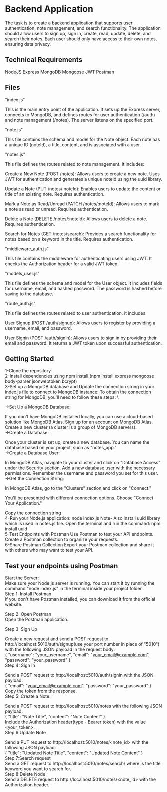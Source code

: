 
# Backend Application

The task is to create a backend application that supports user authentication, note management, and search
functionality. The application should allow users to sign up, sign in, create, read, update, delete, and search their
notes. Each user should only have access to their own notes, ensuring data privacy.


## Technical Requirements

NodeJS
Express
MongoDB
Mongoose
JWT
Postman

## Files
"index.js"

This is the main entry point of the application. It sets up the Express server, connects to MongoDB, and defines routes for user authentication (/auth) and note management (/notes). The server listens on the specified port.

"note.js"

This file contains the schema and model for the Note object. Each note has a unique ID (noteId), a title, content, and is associated with a user.

"notes.js"

This file defines the routes related to note management. It includes:

Create a New Note (POST /notes): Allows users to create a new note. Uses JWT for authentication and generates a unique noteId using the uuid library.

Update a Note (PUT /notes/:noteId): Enables users to update the content or title of an existing note. Requires authentication.

Mark a Note as Read/Unread (PATCH /notes/:noteId): Allows users to mark a note as read or unread. Requires authentication.

Delete a Note (DELETE /notes/:noteId): Allows users to delete a note. Requires authentication.

Search for Notes (GET /notes/search): Provides a search functionality for notes based on a keyword in the title. Requires authentication.

"middleware_auth.js"

This file contains the middleware for authenticating users using JWT. It checks the Authorization header for a valid JWT token.

"models_user.js"

This file defines the schema and model for the User object. It includes fields for username, email, and hashed password. The password is hashed before saving to the database.

"route_auth.js"

This file defines the routes related to user authentication. It includes:

User Signup (POST /auth/signup): Allows users to register by providing a username, email, and password.

User Signin (POST /auth/signin): Allows users to sign in by providing their email and password. It returns a JWT token upon successful authentication.
## Getting Started

1-Clone the repository.  \
2-Install dependencies using npm install.(npm install express mongoose body-parser jsonwebtoken bcrypt)  \
3-Set up a MongoDB database and Update the connection string in your index.js file to connect to MongoDB instance:
  To obtain the connection string for MongoDB, you'll need to follow these steps:  \

->Set Up a MongoDB Database:

If you don't have MongoDB installed locally, you can use a cloud-based solution like MongoDB Atlas.
Sign up for an account on MongoDB Atlas.
Create a new cluster (a cluster is a group of MongoDB servers).  \
->Create a Database:

Once your cluster is set up, create a new database.
You can name the database based on your project, such as "notes_app."  \
->Create a Database User:

In MongoDB Atlas, navigate to your cluster and click on "Database Access" under the Security section.
Add a new database user with the necessary permissions. Remember the username and password you set for this user.  \
->Get the Connection String:

In MongoDB Atlas, go to the "Clusters" section and click on "Connect."

You'll be presented with different connection options. Choose "Connect Your Application."

Copy the connection string  \
4-Run your Node.js application: node index.js
Note- Also install uuid library which is used in notes.js file.
Open the terminal and run the command: npm install uuid  
5-Test Endpoints with Postman
Use Postman to test your API endpoints.
Create a Postman collection to organize your requests.  
6-Share Postman Collection
Export your Postman collection and share it with others who may want to test your API.

## Test your endpoints using Postman  
Start the Server:  
Make sure your Node.js server is running. You can start it by running the command "node index.js" in the terminal inside your project folder.  
Step 1: Install Postman  
If you don't have Postman installed, you can download it from the official website.  

Step 2: Open Postman  
Open the Postman application.  

Step 3: Sign Up  

Create a new request and send a POST request to http://localhost:5010/auth/signup(use your port number in place of "5010") with the following JSON payload in the request body:  
{
  "username": "your_username",
  "email": "your_email@example.com",
  "password": "your_password"
}  
Step 4: Sign In  

Send a POST request to http://localhost:5010/auth/signin with the JSON payload:   
{
  "email": "your_email@example.com",
  "password": "your_password"
}  
Copy the token from the response.  
Step 5: Create a Note:  

Send a POST request to http://localhost:5010/notes with the following JSON payload:  
{
  "title": "Note Title",
  "content": "Note Content"
}  
Include the Authorization header(type - Bearer token) with the value <your_token>.  
Step 6:Update Note  

Send a PUT request to http://localhost:5010/notes/<note_id> with the following JSON payload:  
{
  "title": "Updated Note Title",
  "content": "Updated Note Content"
}  
Step 7:Search request   
Send a GET request to http://localhost:5010/notes/search/<keyword> where <keyword> is the title keyword you want to search for.  
Step 8:Delete Node  
Send a DELETE request to http://localhost:5010/notes/<note_id> with the Authorization header.  



